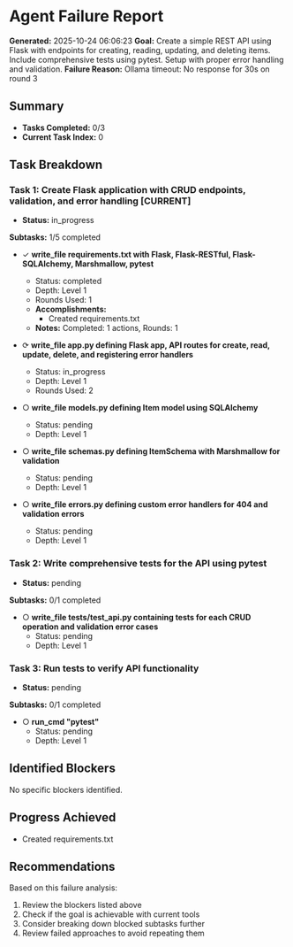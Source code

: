 # Agent Failure Report

**Generated:** 2025-10-24 06:06:23
**Goal:** Create a simple REST API using Flask with endpoints for creating, reading, updating, and deleting items. Include comprehensive tests using pytest. Setup with proper error handling and validation.
**Failure Reason:** Ollama timeout: No response for 30s on round 3

## Summary

- **Tasks Completed:** 0/3
- **Current Task Index:** 0

## Task Breakdown

### Task 1: Create Flask application with CRUD endpoints, validation, and error handling **[CURRENT]**

- **Status:** in_progress

**Subtasks:** 1/5 completed

- ✓ **write_file requirements.txt with Flask, Flask-RESTful, Flask-SQLAlchemy, Marshmallow, pytest**
  - Status: completed
  - Depth: Level 1
  - Rounds Used: 1
  - **Accomplishments:**
    - Created requirements.txt
  - **Notes:** Completed: 1 actions, Rounds: 1

- ⟳ **write_file app.py defining Flask app, API routes for create, read, update, delete, and registering error handlers**
  - Status: in_progress
  - Depth: Level 1
  - Rounds Used: 2

- ○ **write_file models.py defining Item model using SQLAlchemy**
  - Status: pending
  - Depth: Level 1

- ○ **write_file schemas.py defining ItemSchema with Marshmallow for validation**
  - Status: pending
  - Depth: Level 1

- ○ **write_file errors.py defining custom error handlers for 404 and validation errors**
  - Status: pending
  - Depth: Level 1


### Task 2: Write comprehensive tests for the API using pytest 

- **Status:** pending

**Subtasks:** 0/1 completed

- ○ **write_file tests/test_api.py containing tests for each CRUD operation and validation error cases**
  - Status: pending
  - Depth: Level 1


### Task 3: Run tests to verify API functionality 

- **Status:** pending

**Subtasks:** 0/1 completed

- ○ **run_cmd "pytest"**
  - Status: pending
  - Depth: Level 1


## Identified Blockers

No specific blockers identified.

## Progress Achieved

- Created requirements.txt

## Recommendations

Based on this failure analysis:
1. Review the blockers listed above
2. Check if the goal is achievable with current tools
3. Consider breaking down blocked subtasks further
4. Review failed approaches to avoid repeating them
